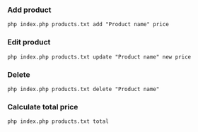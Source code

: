 ### Add product

`php index.php products.txt add "Product name" price`

### Edit product

`php index.php products.txt update "Product name" new price`

### Delete 

`php index.php products.txt delete "Product name"`

### Calculate total price

`php index.php products.txt total`
